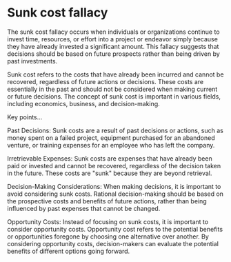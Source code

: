 # Sunk cost fallacy

The sunk cost fallacy occurs when individuals or organizations continue to invest time, resources, or effort into a project or endeavor simply because they have already invested a significant amount. This fallacy suggests that decisions should be based on future prospects rather than being driven by past investments.

Sunk cost refers to the costs that have already been incurred and cannot be recovered, regardless of future actions or decisions. These costs are essentially in the past and should not be considered when making current or future decisions. The concept of sunk cost is important in various fields, including economics, business, and decision-making.

Key points…

Past Decisions: Sunk costs are a result of past decisions or actions, such as money spent on a failed project, equipment purchased for an abandoned venture, or training expenses for an employee who has left the company.

Irretrievable Expenses: Sunk costs are expenses that have already been paid or invested and cannot be recovered, regardless of the decision taken in the future. These costs are "sunk" because they are beyond retrieval.

Decision-Making Considerations: When making decisions, it is important to avoid considering sunk costs. Rational decision-making should be based on the prospective costs and benefits of future actions, rather than being influenced by past expenses that cannot be changed.

Opportunity Costs: Instead of focusing on sunk costs, it is important to consider opportunity costs. Opportunity cost refers to the potential benefits or opportunities foregone by choosing one alternative over another. By considering opportunity costs, decision-makers can evaluate the potential benefits of different options going forward.
